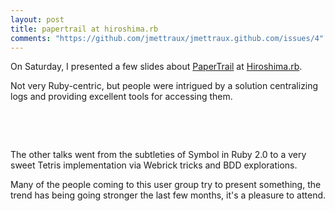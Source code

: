 ```yaml
---
layout: post
title: papertrail at hiroshima.rb
comments: "https://github.com/jmettraux/jmettraux.github.com/issues/4"
---
```


On Saturday, I presented a few slides about [PaperTrail](http://papertrailapp.com) at [Hiroshima.rb](http://hiroshimarb.github.com).

Not very Ruby-centric, but people were intrigued by a solution centralizing logs and providing excellent tools for accessing them.

&nbsp;

<script async="true" class="speakerdeck-embed" data-id="8fd96ab065360130b23612313b0318ca" data-ratio="1.33333333333333" src="//speakerdeck.com/assets/embed.js">
  // nada
</script>

&nbsp;

The other talks went from the subtleties of Symbol in Ruby 2.0 to a very sweet Tetris implementation via Webrick tricks and BDD explorations.

Many of the people coming to this user group try to present something, the trend has being going stronger the last few months, it's a pleasure to attend.

